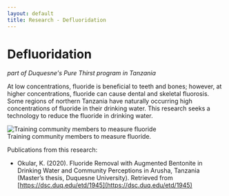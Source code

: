 ```yaml
---
layout: default
title: Research - Defluoridation
---
```

# Defluoridation
*part of Duquesne's Pure Thirst program in Tanzania*  

At low concentrations, fluoride is beneficial to teeth and bones; however, at higher concentrations, fluoride can cause dental and skeletal fluorosis.  Some regions of northern Tanzania have naturally occurring high concentrations of fluoride in their drinking water.  This research seeks a technology to reduce the fluoride in drinking water.  

![Training community members to measure fluoride](https://duq.box.com/s/p3oih04mium619yx35n38579px626g3x)  
Training community members to measure fluoride.  

Publications from this research:  
- Okular, K. (2020). Fluoride Removal with Augmented Bentonite in Drinking Water and Community Perceptions in Arusha, Tanzania (Master’s thesis, Duquesne University). Retrieved from [https://dsc.duq.edu/etd/1945](https://dsc.duq.edu/etd/1945)  